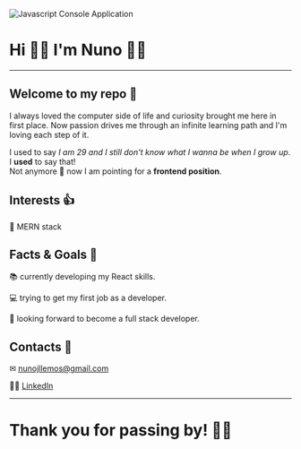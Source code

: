 ![Javascript Console Application](https://i.imgur.com/HY3wyBG.png)

# Hi 👋🏻 I'm Nuno 👦🏻
***
## Welcome to my repo 💾
I always loved the computer side of life and curiosity brought me here in first place.
Now passion drives me through an infinite learning path and I'm loving each step of it.

I used to say _I am 29 and I still don't know what I wanna be when I grow up_.  
I **used** to say that!  
Not anymore 🥳 now I am pointing for a **frontend position**.

 ## Interests 👍

📜 MERN stack

## Facts & Goals 🎯

📚 currently developing my React skills.

💻 trying to get my first job as a developer.

🔮 looking forward to become a full stack developer.

## Contacts 📣

✉ nunojllemos@gmail.com

🤝🏻 [LinkedIn](https://www.linkedin.com/in/nunojllemos/)

***

# Thank you for passing by! 👋🏻

